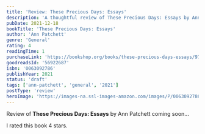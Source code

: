 ```yaml
---
title: 'Review: These Precious Days: Essays'
description: 'A thoughtful review of These Precious Days: Essays by Ann Patchett'
pubDate: 2021-12-18
bookTitle: 'These Precious Days: Essays'
author: 'Ann Patchett'
genre: 'General'
rating: 4
readingTime: 1
purchaseLink: 'https://bookshop.org/books/these-precious-days-essays/9780063092785'
goodreadsId: '56922687'
isbn: '0063092786'
publishYear: 2021
status: 'draft'
tags: ['ann-patchett', 'general', '2021']
postType: 'review'
heroImage: 'https://images-na.ssl-images-amazon.com/images/P/0063092786.01.L.jpg'
---
```


Review of **These Precious Days: Essays** by Ann Patchett coming soon...

I rated this book 4 stars.